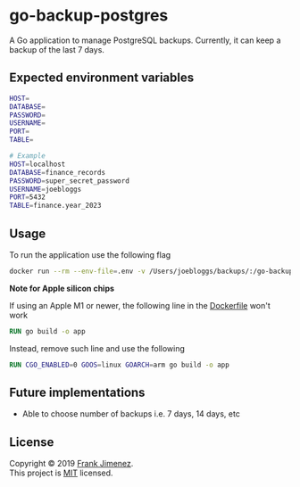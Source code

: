 # go-backup-postgres
A Go application to manage PostgreSQL backups. Currently, it can keep a backup of the last 7 days.

## Expected environment variables
```bash
HOST=
DATABASE=
PASSWORD=
USERNAME=
PORT=
TABLE=

# Example
HOST=localhost
DATABASE=finance_records
PASSWORD=super_secret_password
USERNAME=joebloggs
PORT=5432
TABLE=finance.year_2023
```

## Usage
To run the application use the following flag
```bash
docker run --rm --env-file=.env -v /Users/joebloggs/backups/:/go-backup-postgres/backups/ go-backup-postgres
```

**Note for Apple silicon chips**

If using an Apple M1 or newer, the following line in the [Dockerfile](Dockerfile#L22) won't work
```Dockerfile
RUN go build -o app
```

Instead, remove such line and use the following
```Dockerfile
RUN CGO_ENABLED=0 GOOS=linux GOARCH=arm go build -o app
```

## Future implementations
* Able to choose number of backups i.e. 7 days, 14 days, etc

## License

Copyright © 2019 [Frank Jimenez](https://github.com/jjcfrank).<br />
This project is [MIT](LICENSE) licensed.